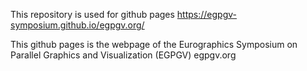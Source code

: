 This repository is used for github pages
https://egpgv-symposium.github.io/egpgv.org/

This github pages is the webpage of the Eurographics Symposium on Parallel Graphics and Visualization (EGPGV) 
egpgv.org
